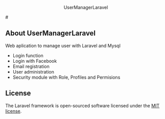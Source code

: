 <p align="center">UserManagerLaravel</p>
#

## About UserManagerLaravel
Web aplication to manage user with Laravel and Mysql

- Login function
- Login with Facebook
- Email registration
- User administration
- Security module with Role, Profiles and Permisions

## License

The Laravel framework is open-sourced software licensed under the [MIT license](http://opensource.org/licenses/MIT).
